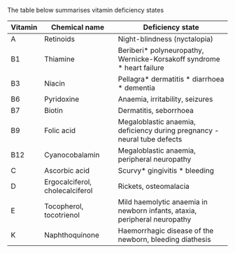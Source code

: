 The table below summarises vitamin deficiency states  
  


| **Vitamin** | **Chemical name** | **Deficiency state** |
| --- | --- | --- |
| A | Retinoids | Night\-blindness (nyctalopia) |
| B1 | Thiamine | Beriberi* polyneuropathy, Wernicke\-Korsakoff syndrome * heart failure |
| B3 | Niacin | Pellagra* dermatitis * diarrhoea * dementia |
| B6 | Pyridoxine | Anaemia, irritability, seizures |
| B7 | Biotin | Dermatitis, seborrhoea |
| B9 | Folic acid | Megaloblastic anaemia, deficiency during pregnancy \- neural tube defects |
| B12 | Cyanocobalamin | Megaloblastic anaemia, peripheral neuropathy |
| C | Ascorbic acid | Scurvy* gingivitis * bleeding |
| D | Ergocalciferol, cholecalciferol | Rickets, osteomalacia |
| E | Tocopherol, tocotrienol | Mild haemolytic anaemia in newborn infants, ataxia, peripheral neuropathy |
| K | Naphthoquinone | Haemorrhagic disease of the newborn, bleeding diathesis |

